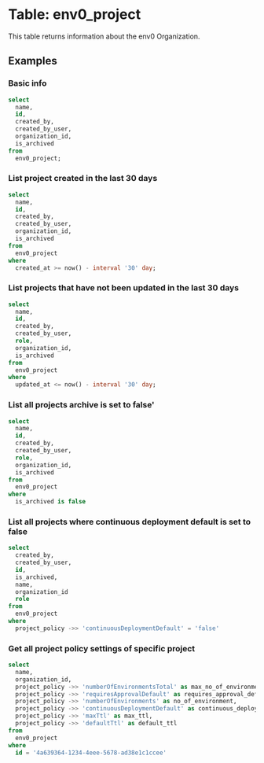 # Table: env0_project

This table returns information about the env0 Organization.

## Examples

### Basic info

```sql
select
  name,
  id,
  created_by,
  created_by_user,
  organization_id,
  is_archived
from
  env0_project;
```

### List project created in the last 30 days

```sql
select
  name,
  id,
  created_by,
  created_by_user,
  organization_id,
  is_archived
from
  env0_project
where
  created_at >= now() - interval '30' day;
```

### List projects that have not been updated in the last 30 days

```sql
select
  name,
  id,
  created_by,
  created_by_user,
  role,
  organization_id,
  is_archived
from
  env0_project
where
  updated_at <= now() - interval '30' day;
```

### List all projects archive is set to false'

```sql
select
  name,
  id,
  created_by,
  created_by_user,
  role,
  organization_id,
  is_archived
from
  env0_project
where
  is_archived is false
```

### List all projects where continuous deployment default is set to false

```sql
select
  created_by,
  created_by_user,
  id,
  is_archived,
  name,
  organization_id
  role
from
  env0_project
where
  project_policy ->> 'continuousDeploymentDefault' = 'false'
```

### Get all project policy settings of specific project

```sql
select
  name,
  organization_id,
  project_policy ->> 'numberOfEnvironmentsTotal' as max_no_of_environments,
  project_policy ->> 'requiresApprovalDefault' as requires_approval_default,
  project_policy ->> 'numberOfEnvironments' as no_of_environment,
  project_policy ->> 'continuousDeploymentDefault' as continuous_deployment_default,
  project_policy ->> 'maxTtl' as max_ttl,
  project_policy ->> 'defaultTtl' as default_ttl
from
  env0_project
where
  id = '4a639364-1234-4eee-5678-ad38e1c1ccee'
```
